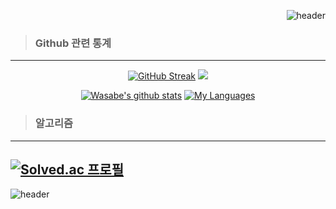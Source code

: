
<div align="right">
<!--<img src="https://rishavanand.github.io/static/images/greetings.gif" align="center" style="width: 100%" />-->
  
 

  ![header](https://capsule-render.vercel.app/api?type=slice&color=0:caf881,100:a0e99a&height=200&section=header&text=GameClient%20Developer&rotate=13&fontAlign=65&fontAlignY=35&fontSize=48&fontColor=0f7d16&animation=fadeIn)
</div> 

> ### Github 관련 통계
----
<div align="center">
  
   [![GitHub Streak](https://streak-stats.demolab.com?user=Bwasabe&hide_border=true&border_radius=10&locale=ko&date_format=%5BY.%5Dn.j&background=0A0F0B&stroke=F9F572&ring=F96000&fire=F93D08&currStreakNum=F9F572&sideNums=88E068&currStreakLabel=F9F572&sideLabels=75C996&dates=3B654C)](https://git.io/streak-stats) <a href="https://opgc.me/#/users/Bwasabe" target="_blank"><img src="https://api.opgc.me/githubs/users/Bwasabe/tag/?theme=dracula" /></a>
  
   [![Wasabe's github stats](https://github-readme-stats.vercel.app/api?username=Bwasabe&count_private=true&show_icons=true&locale=kr&title_color=f9f572&text_color=5a9b74&icon_color=88E068&bg_color=0a0f0b&hide_border=true)](https://github.com/anuraghazra/github-readme-stats) [![My Languages](https://github-readme-stats.vercel.app/api/top-langs/?username=Bwasabe&layout=compact&count_private=true&show_icons=true&locale=kr&title_color=f9f572&text_color=5a9b74&icon_color=88E068&bg_color=0a0f0b&hide_border=true)](https://github.com/anuraghazra/github-readme-stats)
  
</div>

> ### 알고리즘
----
[![Solved.ac
프로필](http://mazassumnida.wtf/api/v2/generate_badge?boj=Bwasabe)](https://solved.ac/Bwasabe)
----

![header](https://capsule-render.vercel.app/api?type=slice&color=0:a0e99a,100:caf881&height=200&section=footer)
